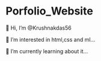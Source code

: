 # Porfolio_Website
👋 Hi, I’m @Krushnakdas56

👀 I’m interested in html,css and ml...

🌱 I’m currently learning about it...
